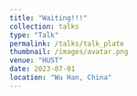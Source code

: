 ```yaml
---
title: "Waiting!!!"
collection: talks
type: "Talk"
permalink: /talks/talk_plate
thumbnail: /images/avatar.png
venue: "HUST"
date: 2023-07-01
location: "Wu Han, China"
---
```


